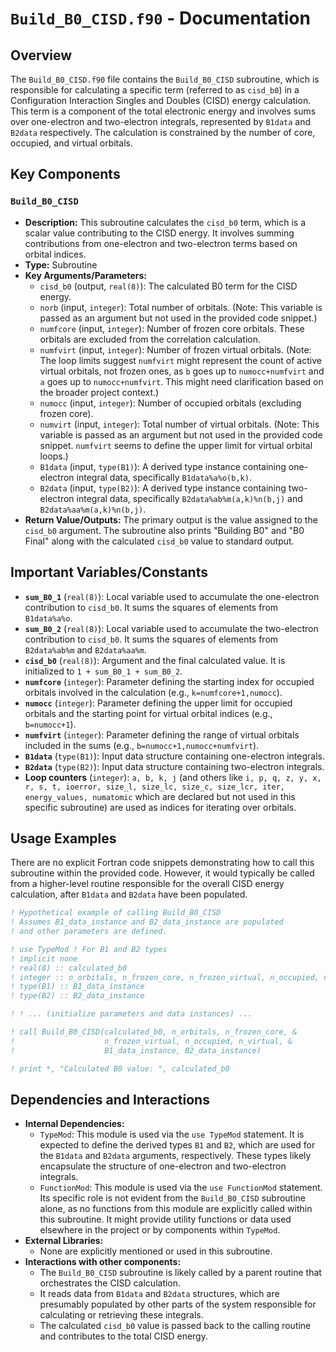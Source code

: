 # `Build_B0_CISD.f90` - Documentation

## Overview

The `Build_B0_CISD.f90` file contains the `Build_B0_CISD` subroutine, which is responsible for calculating a specific term (referred to as `cisd_b0`) in a Configuration Interaction Singles and Doubles (CISD) energy calculation. This term is a component of the total electronic energy and involves sums over one-electron and two-electron integrals, represented by `B1data` and `B2data` respectively. The calculation is constrained by the number of core, occupied, and virtual orbitals.

## Key Components

### `Build_B0_CISD`
*   **Description:** This subroutine calculates the `cisd_b0` term, which is a scalar value contributing to the CISD energy. It involves summing contributions from one-electron and two-electron terms based on orbital indices.
*   **Type:** Subroutine
*   **Key Arguments/Parameters:**
    *   `cisd_b0` (output, `real(8)`): The calculated B0 term for the CISD energy.
    *   `norb` (input, `integer`): Total number of orbitals. (Note: This variable is passed as an argument but not used in the provided code snippet.)
    *   `numfcore` (input, `integer`): Number of frozen core orbitals. These orbitals are excluded from the correlation calculation.
    *   `numfvirt` (input, `integer`): Number of frozen virtual orbitals. (Note: The loop limits suggest `numfvirt` might represent the count of active virtual orbitals, not frozen ones, as `b` goes up to `numocc+numfvirt` and `a` goes up to `numocc+numfvirt`. This might need clarification based on the broader project context.)
    *   `numocc` (input, `integer`): Number of occupied orbitals (excluding frozen core).
    *   `numvirt` (input, `integer`): Total number of virtual orbitals. (Note: This variable is passed as an argument but not used in the provided code snippet. `numfvirt` seems to define the upper limit for virtual orbital loops.)
    *   `B1data` (input, `type(B1)`): A derived type instance containing one-electron integral data, specifically `B1data%a%o(b,k)`.
    *   `B2data` (input, `type(B2)`): A derived type instance containing two-electron integral data, specifically `B2data%ab%m(a,k)%n(b,j)` and `B2data%aa%m(a,k)%n(b,j)`.
*   **Return Value/Outputs:** The primary output is the value assigned to the `cisd_b0` argument. The subroutine also prints "Building B0" and "B0 Final" along with the calculated `cisd_b0` value to standard output.

## Important Variables/Constants

*   **`sum_B0_1`** (`real(8)`): Local variable used to accumulate the one-electron contribution to `cisd_b0`. It sums the squares of elements from `B1data%a%o`.
*   **`sum_B0_2`** (`real(8)`): Local variable used to accumulate the two-electron contribution to `cisd_b0`. It sums the squares of elements from `B2data%ab%m` and `B2data%aa%m`.
*   **`cisd_b0`** (`real(8)`): Argument and the final calculated value. It is initialized to `1 + sum_B0_1 + sum_B0_2`.
*   **`numfcore`** (`integer`): Parameter defining the starting index for occupied orbitals involved in the calculation (e.g., `k=numfcore+1,numocc`).
*   **`numocc`** (`integer`): Parameter defining the upper limit for occupied orbitals and the starting point for virtual orbital indices (e.g., `b=numocc+1`).
*   **`numfvirt`** (`integer`): Parameter defining the range of virtual orbitals included in the sums (e.g., `b=numocc+1,numocc+numfvirt`).
*   **`B1data`** (`type(B1)`): Input data structure containing one-electron integrals.
*   **`B2data`** (`type(B2)`): Input data structure containing two-electron integrals.
*   **Loop counters** (`integer`): `a, b, k, j` (and others like `i, p, q, z, y, x, r, s, t, ioerror, size_l, size_lc, size_c, size_lcr, iter, energy_values, numatomic` which are declared but not used in this specific subroutine) are used as indices for iterating over orbitals.

## Usage Examples

There are no explicit Fortran code snippets demonstrating how to call this subroutine within the provided code. However, it would typically be called from a higher-level routine responsible for the overall CISD energy calculation, after `B1data` and `B2data` have been populated.

```fortran
! Hypothetical example of calling Build_B0_CISD
! Assumes B1_data_instance and B2_data_instance are populated
! and other parameters are defined.

! use TypeMod ! For B1 and B2 types
! implicit none
! real(8) :: calculated_b0
! integer :: n_orbitals, n_frozen_core, n_frozen_virtual, n_occupied, n_virtual
! type(B1) :: B1_data_instance
! type(B2) :: B2_data_instance

! ! ... (initialize parameters and data instances) ...

! call Build_B0_CISD(calculated_b0, n_orbitals, n_frozen_core, &
!                    n_frozen_virtual, n_occupied, n_virtual, &
!                    B1_data_instance, B2_data_instance)

! print *, "Calculated B0 value: ", calculated_b0
```

## Dependencies and Interactions

*   **Internal Dependencies:**
    *   `TypeMod`: This module is used via the `use TypeMod` statement. It is expected to define the derived types `B1` and `B2`, which are used for the `B1data` and `B2data` arguments, respectively. These types likely encapsulate the structure of one-electron and two-electron integrals.
    *   `FunctionMod`: This module is used via the `use FunctionMod` statement. Its specific role is not evident from the `Build_B0_CISD` subroutine alone, as no functions from this module are explicitly called within this subroutine. It might provide utility functions or data used elsewhere in the project or by components within `TypeMod`.
*   **External Libraries:**
    *   None are explicitly mentioned or used in this subroutine.
*   **Interactions with other components:**
    *   The `Build_B0_CISD` subroutine is likely called by a parent routine that orchestrates the CISD calculation.
    *   It reads data from `B1data` and `B2data` structures, which are presumably populated by other parts of the system responsible for calculating or retrieving these integrals.
    *   The calculated `cisd_b0` value is passed back to the calling routine and contributes to the total CISD energy.
```
